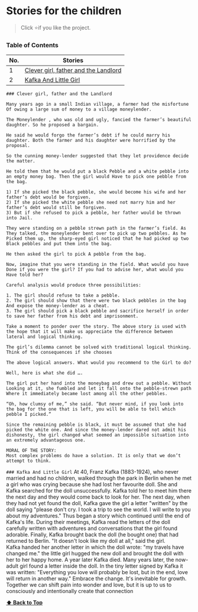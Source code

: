 # Stories for the children

> Click :star:if you like the project.

### Table of Contents

| No. | Stories |
|---- | ---------
|1 | [Clever girl, father and the Landlord](#clever-girl-father-and-the-landlord)|
|2 | [Kafka And Little Girl](#kafka-and-little-girl)|

`### Clever girl, father and the Landlord`

    Many years ago in a small Indian village, a farmer had the misfortune Of owing a large sum of money to a village moneylender.

    The Moneylender , who was old and ugly, fancied the farmer’s beautiful daughter. So he proposed a bargain.

    He said he would forgo the farmer’s debt if he could marry his daughter. Both the farmer and his daughter were horrified by the proposal.

    So the cunning money-lender suggested that they let providence decide the matter.

    He told them that he would put a black Pebble and a white pebble into an empty money bag. Then the girl would Have to pick one pebble from the bag.

    1) If she picked the black pebble, she would become his wife and her father’s debt would be forgiven.
    2) If she picked the white pebble she need not marry him and her father’s debt would still be forgiven.
    3) But if she refused to pick a pebble, her father would be thrown into Jail.

    They were standing on a pebble strewn path in the farmer’s field. As They talked, the moneylender bent over to pick up two pebbles. As he Picked them up, the sharp-eyed girl noticed that he had picked up two Black pebbles and put them into the bag.

    He then asked the girl to pick A pebble from the bag.

    Now, imagine that you were standing in the field. What would you have Done if you were the girl? If you had to advise her, what would you Have told her?

    Careful analysis would produce three possibilities:

    1. The girl should refuse to take a pebble. 
    2. The girl should show that there were two black pebbles in the bag And expose the money-lender as a cheat.
    3. The girl should pick a black pebble and sacrifice herself in order to save her father from his debt and imprisonment.

    Take a moment to ponder over the story. The above story is used with the hope that it will make us appreciate the difference between lateral and logical thinking.

    The girl’s dilemma cannot be solved with traditional logical thinking. Think of the consequences if she chooses

    The above logical answers. What would you recommend to the Girl to do?

    Well, here is what she did ….

    The girl put her hand into the moneybag and drew out a pebble. Without Looking at it, she fumbled and let it fall onto the pebble-strewn path Where it immediately became lost among all the other pebbles.

    “Oh, how clumsy of me,” she said. “But never mind, if you look into the bag for the one that is left, you will be able to tell which pebble I picked.”

    Since the remaining pebble is black, it must be assumed that she had picked the white one. And since the money-lender dared not admit his dishonesty, the girl changed what seemed an impossible situation into an extremely advantageous one.

    MORAL OF THE STORY:
    Most complex problems do have a solution. It is only that we don’t attempt to think.
    

`### Kafka And Little Girl`
    At 40, Franz Kafka (1883-1924), who never married and had no children, walked through the park in Berlin when he met a girl who was crying because she had lost her favourite doll. She and Kafka searched for the doll unsuccessfully. 
    Kafka told her to meet him there the next day and they would come back to look for her. 
    The next day, when they had not yet found the doll, Kafka gave the girl a letter "written" by the doll saying "please don't cry. I took a trip to see the world. I will write to you about my adventures."
    Thus began a story which continued until the end of Kafka's life.
    During their meetings, Kafka read the letters of the doll carefully written with adventures and conversations that the girl found adorable.
    Finally, Kafka brought back the doll (he bought one) that had returned to Berlin.
    "It doesn't look like my doll at all," said the girl.<br> Kafka handed her another letter in which the doll wrote: "my travels have changed me." the little girl hugged the new doll and brought the doll with her to her happy home. 
    A year later Kafka died.
    Many years later, the now-adult girl found a letter inside the doll. In the tiny letter signed by Kafka it was written: 
    "Everything you love will probably be lost, but in the end, love will return in another way."
    Embrace the change. It's inevitable for growth. Together we can shift pain into wonder and love, but it is up to us to consciously and intentionally create that connection

  **[⬆ Back to Top](#table-of-contents)**



